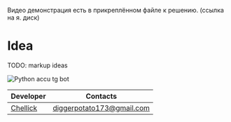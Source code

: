 Видео демонстрация есть в прикреплённом файле к решению. (ссылка на я. диск)

# Idea

TODO: markup ideas


![Python accu tg bot](https://github.com/user-attachments/assets/355dcf6e-1202-4994-ba66-b5d9eeed3d9a)


|Developer|Contacts|
|---------|--------|
|[Chellick](https://github.com/chellick)|<diggerpotato173@gmail.com>|
